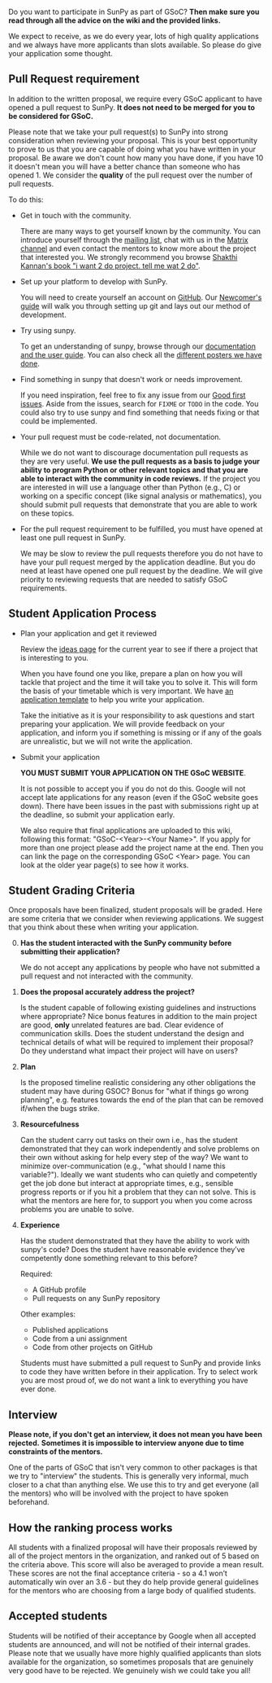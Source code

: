Do you want to participate in SunPy as part of GSoC?
**Then make sure you read through all the advice on the wiki and the provided links.**

We expect to receive, as we do every year, lots of high quality applications and we always have more applicants than slots available.
So please do give your application some thought.

## Pull Request requirement

In addition to the written proposal, we require every GSoC applicant to have opened a pull request to SunPy.
**It does not need to be merged for you to be considered for GSoC.**

Please note that we take your pull request(s) to SunPy into strong consideration when reviewing your proposal.
This is your best opportunity to prove to us that you are capable of doing what you have written in your proposal.
Be aware we don't count how many you have done, if you have 10 it doesn't mean you will have a better chance than someone who has opened 1.
We consider the **quality** of the pull request over the number of pull requests.

To do this:

* Get in touch with the community.

  There are many ways to get yourself known by the community.
  You can introduce yourself through the [mailing list](https://groups.google.com/group/sunpy), chat with us in the [Matrix channel](https://app.element.io/#/room/#sunpy:openastronomy.org) and even contact the mentors to know more about the project that interested you.
  We strongly recommend you browse [Shakthi Kannan's book "i want 2 do project. tell me wat 2 do"](http://shakthimaan.com/downloads/book/chapter1.pdf).

* Set up your platform to develop with SunPy.

  You will need to create yourself an account on [GitHub](https://github.com).
  Our [Newcomer's guide](https://docs.sunpy.org/en/latest/dev_guide/contents/newcomers.html) will walk you through setting up git and lays out our method of development.

* Try using sunpy.

  To get an understanding of sunpy, browse through our [documentation and the user guide](https://docs.sunpy.org/en/stable/guide/index.html).
  You can also check all the [different posters we have done](https://figshare.com/search?q=sunpy&quick=1).

* Find something in sunpy that doesn't work or needs improvement.

  If you need inspiration, feel free to fix any issue from our [Good first issues](https://github.com/sunpy/sunpy/issues?q=is%3Aissue+is%3Aopen+sort%3Aupdated-desc+label%3A%22Good+First+Issue%22).
  Aside from the issues, search for `FIXME` or `TODO` in the code.
  You could also try to use sunpy and find something that needs fixing or that could be implemented.

* Your pull request must be code-related, not documentation.

  While we do not want to discourage documentation pull requests as they are very useful.
  **We use the pull requests as a basis to judge your ability to program Python or other relevant topics and that you are able to interact with the community in code reviews.**
  If the project you are interested in will use a language other than Python (e.g., C) or working on a specific concept (like signal analysis or mathematics), you should submit pull requests that demonstrate that you are able to work on these topics.

* For the pull request requirement to be fulfilled, you must have opened at least one pull request in SunPy.

  We may be slow to review the pull requests therefore you do not have to have your pull request merged by the application deadline.
  But you do need at least have opened one pull request by the deadline.
  We will give priority to reviewing requests that are needed to satisfy GSoC requirements.

## Student Application Process

* Plan your application and get it reviewed

    Review the [ideas page](https://openastronomy.org/gsoc/) for the current year to see if there a project that is interesting to you.

    When you have found one you like, prepare a plan on how you will tackle that project and the time it will take you to solve it.
    This will form the basis of your timetable which is very important.
    We have [an application template](https://github.com/sunpy/sunpy/wiki/GSoC%3A-Student-Application-Template) to help you write your application.

    Take the initiative as it is your responsibility to ask questions and start preparing your application.
    We will provide feedback on your application, and inform you if something is missing or if any of the goals are unrealistic, but we will not write the application.

* Submit your application

    **YOU MUST SUBMIT YOUR APPLICATION ON THE GSoC WEBSITE**.

    It is not possible to accept you if you do not do this.
    Google will not accept late applications for any reason (even if the GSoC website goes down).
    There have been issues in the past with submissions right up at the deadline, so submit your application early.

    We also require that final applications are uploaded to this wiki, following this format: "GSoC-\<Year\>-\<Your Name\>".
    If you apply for more than one project please add the project name at the end.
    Then you can link the page on the corresponding GSoC \<Year\> page.
    You can look at the older year page(s) to see how it works.

## Student Grading Criteria

Once proposals have been finalized, student proposals will be graded.
Here are some criteria that we consider when reviewing applications.
We suggest that you think about these when writing your application.

0. **Has the student interacted with the SunPy community before submitting their application?**

    We do not accept any applications by people who have not submitted a pull request and not interacted with the community.

1. **Does the proposal accurately address the project?**

    Is the student capable of following existing guidelines and instructions where appropriate?
    Nice bonus features in addition to the main project are good, **only** unrelated features are bad.
    Clear evidence of communication skills.
    Does the student understand the design and technical details of what will be required to implement their proposal?
    Do they understand what impact their project will have on users?

2. **Plan**

    Is the proposed timeline realistic considering any other obligations the student may have during GSOC?
    Bonus for "what if things go wrong planning", e.g. features towards the end of the plan that can be removed if/when the bugs strike.

3. **Resourcefulness**

    Can the student carry out tasks on their own i.e., has the student demonstrated that they can work independently and solve problems on their own without asking for help every step of the way?
    We want to minimize over-communication (e.g., "what should I name this variable?").
    Ideally we want students who can quietly and competently get the job done but interact at appropriate times, e.g., sensible progress reports or if you hit a problem that they can not solve.
    This is what the mentors are here for, to support you when you come across problems you are unable to solve.

4. **Experience**

    Has the student demonstrated that they have the ability to work with sunpy's code?
    Does the student have reasonable evidence they’ve competently done something relevant to this before?

    Required:
    * A GitHub profile
    * Pull requests on any SunPy repository

    Other examples:
    * Published applications
    * Code from a uni assignment
    * Code from other projects on GitHub

    Students must have submitted a pull request to SunPy and provide links to code they have written before in their application.
    Try to select work you are most proud of, we do not want a link to everything you have ever done.

## Interview

**Please note, if you don't get an interview, it does not mean you have been rejected.**
**Sometimes it is impossible to interview anyone due to time constraints of the mentors.**

One of the parts of GSoC that isn't very common to other packages is that we try to "interview" the students.
This is generally very informal, much closer to a chat than anything else.
We use this to try and get everyone (all the mentors) who will be involved with the project to have spoken beforehand.

## How the ranking process works

All students with a finalized proposal will have their proposals reviewed by all of the project mentors in the organization, and ranked out of 5 based on the criteria above.
This score will also be averaged to provide a mean result.
These scores are not the final acceptance criteria - so a 4.1 won’t automatically win over an 3.6 - but they do help provide general guidelines for the mentors who are choosing from a large body of qualified students.

## Accepted students

Students will be notified of their acceptance by Google when all accepted students are announced, and will not be notified of their internal grades.
Please note that we usually have more highly qualified applicants than slots available for the organization, so sometimes proposals that are genuinely very good have to be rejected.
We genuinely wish we could take you all!
